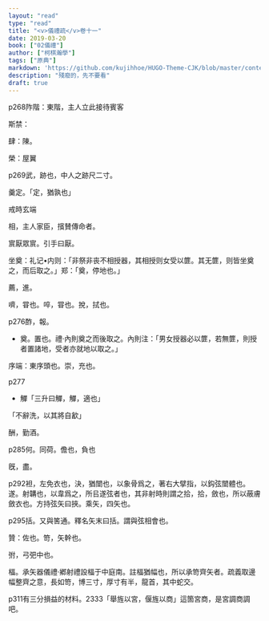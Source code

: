 ```yaml
---
layout: "read"
type: "read"
title: "<v>儀禮疏</v>卷十一"
date: 2019-03-20
book: ["02儀禮"]
author: ["柯棋瀚學"]
tags: ["原典"]
markdown: 'https://github.com/kujihhoe/HUGO-Theme-CJK/blob/master/content/read/02-儀禮/011-卷十一.md'
description: "殘廢的，先不要看"
draft: true
---
```


p268阼階：東階，主人立此接待賓客

斯禁：

肆：陳。

榮：屋翼

p269武，跡也，中人之跡尺二寸。

羹定。「定，猶孰也」

戒時玄端

相，主人家臣，擯賛傳命者。

賔厭眾賔。引手曰厭。

坐奠：<v>礼记•内则</v>：「非祭非丧不相授器，其相授则女受以篚。其无篚，则皆坐奠之，而后取之。」郑：「奠，停地也。」

薦，進。

嚌，甞也。啐，甞也。挩，拭也。

p276酢，報。

- 奠。置也。<v>禮·內則</v>奠之而後取之。內則注：「男女授器必以篚，若無篚，則授者置諸地，受者亦就地以取之。」

序端：東序頭也。崇，充也。

p277

- 觶「三升曰觶，觶，適也」

「不辭洗，以其將自㱃」

酬，勤酒。

p285何。同荷。儋也，負也

旣，盡。

p292袒，左免衣也，決，猶闓也，以象骨爲之，著右大擘指，以鈎弦闓體也。遂。射韝也，以韋爲之，所㠯遂弦者也，其非射時則謂之拾，拾，斂也，所以蔽膚斂衣也。方持弦矢曰挾。乘矢，四矢也。

p295括。又與筈通。<v>釋名</v>矢末曰括。謂與弦相會也。

贊：佐也。笴，矢幹也。

弣，弓弝中也。

楅。承矢器<v>儀禮·鄕射禮</v>設楅于中庭南。<v>註</v>楅猶幅也，所以承笴齊矢者。<v>疏</v>義取邊幅整齊之意，長如笴，博三寸，厚寸有半，龍首，其中蛇交。

p311有三分損益的材料。2333「舉旌以宮，偃旌以商」這箇宮商，是宮調商調吧。
